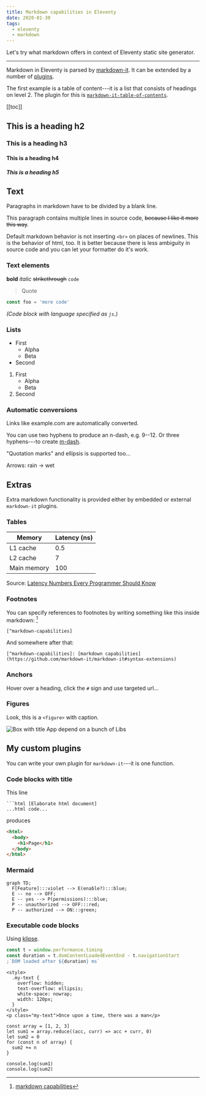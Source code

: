 ```yaml
---
title: Markdown capabilities in Eleventy
date: 2020-01-30
tags:
  - eleventy
  - markdown
---
```


Let's try what markdown offers in context of Eleventy static site generator.

---

Markdown in Eleventy is parsed by [markdown-it](https://github.com/markdown-it/markdown-it). It can be extended by a number of [plugins](https://www.npmjs.com/search?q=keywords:markdown-it-plugin).

The first example is a table of content---it is a list that consists of headings on level 2. The plugin for this is [`markdown-it-table-of-contents`](https://www.npmjs.com/package/markdown-it-table-of-contents).

[[toc]]

## This is a heading h2

### This is a heading h3

#### This is a heading h4

##### This is a heading h5

## Text

Paragraphs in markdown have to be divided by a blank line.

<!-- prettier-ignore -->
This paragraph contains
multiple lines in source code,
~~because I like it more this way~~.

Default markdown behavior is not inserting `<br>` on places of newlines. This is the behavior of html, too. It is better because there is less ambiguity in source code and you can let your formatter do it's work.

### Text elements

**bold** _italic_ ~~strikethrough~~ `code`

> Quote

```js
const foo = 'more code'
```

_(Code block with language specified as `js`.)_

### Lists

- First
  - Alpha
  - Beta
- Second

1. First
   - Alpha
   - Beta
2. Second

### Automatic conversions

Links like example.com are automatically converted.

You can use two hyphens to produce an n-dash, e.g. 9--12. Or three hyphens---to create [m-dash](https://www.thepunctuationguide.com/em-dash.html).

"Quotation marks" and ellipsis is supported too...

Arrows: rain -> wet

## Extras

Extra markdown functionality is provided either by embedded or external
`markdown-it` plugins.

### Tables

| Memory      | Latency (ns) |
| ----------- | ------------ |
| L1 cache    | 0.5          |
| L2 cache    | 7            |
| Main memory | 100          |

Source: [Latency Numbers Every Programmer Should Know](https://gist.github.com/jboner/2841832)

### Footnotes

You can specify references to footnotes by writing something like this inside markdown: [^markdown-capabilities]

[^markdown-capabilities]: [markdown capabilities](https://github.com/markdown-it/markdown-it#syntax-extensions)

```text
[^markdown-capabilities]
```

And somewhere after that:

```text
[^markdown-capabilities]: [markdown capabilities](https://github.com/markdown-it/markdown-it#syntax-extensions)
```

### Anchors

Hover over a heading, click the `#` sign and use targeted url...

### Figures

Look, this is a `<figure>` with caption.

![Box with title App depend on a bunch of Libs](dependencies.png)

## My custom plugins

You can write your own plugin for `markdown-it`---it is one function.

### Code blocks with title

This line

````text
```html [Elaborate html document]
...html code...
````

produces

```html [Elaborate html document]
<html>
  <body>
    <h1>Page</h1>
  </body>
</html>
```

### Mermaid

```mermaid // <code>Role</code> based <b>toggling</b>
graph TD;
  F[Feature]:::violet --> E(enable?):::blue;
  E -- no --> OFF;
  E -- yes --> P(permissions):::blue;
  P -- unauthorized --> OFF:::red;
  P -- authorized --> ON:::green;
```

### Executable code blocks

Using [klipse](https://github.com/viebel/klipse).

```js {run}
const t = window.performance.timing
const duration = t.domContentLoadedEventEnd - t.navigationStart
;`DOM loaded after ${duration} ms`
```

```html/2-3 {run} [HTML and CSS]
<style>
  .my-text {
    overflow: hidden;
    text-overflow: ellipsis;
    white-space: nowrap;
    width: 120px;
  }
</style>
<p class="my-text">Once upon a time, there was a man</p>
```

```js/3-5/2 {run}
const array = [1, 2, 3]
let sum1 = array.reduce((acc, curr) => acc + curr, 0)
let sum2 = 0
for (const n of array) {
  sum2 += n
}

console.log(sum1)
console.log(sum2)
```
